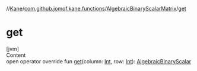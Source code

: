 //[Kane](../../index.md)/[com.github.jomof.kane.functions](../index.md)/[AlgebraicBinaryScalarMatrix](index.md)/[get](get.md)



# get  
[jvm]  
Content  
open operator override fun [get](get.md)(column: [Int](https://kotlinlang.org/api/latest/jvm/stdlib/kotlin/-int/index.html), row: [Int](https://kotlinlang.org/api/latest/jvm/stdlib/kotlin/-int/index.html)): [AlgebraicBinaryScalar](../-algebraic-binary-scalar/index.md)  



